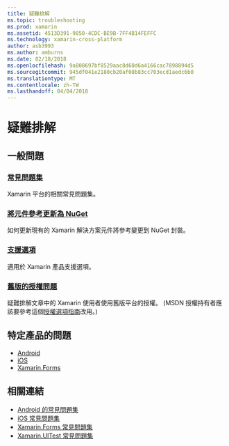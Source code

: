 ```yaml
---
title: 疑難排解
ms.topic: troubleshooting
ms.prod: xamarin
ms.assetid: 4513D391-9850-4CDC-BE9B-7FF4B14FEFFC
ms.technology: xamarin-cross-platform
author: asb3993
ms.author: amburns
ms.date: 02/18/2018
ms.openlocfilehash: 9a808697bf8529aac8d68d6a4166cac7898894d5
ms.sourcegitcommit: 945df041e2180cb20af08b83cc703ecd1aedc6b0
ms.translationtype: MT
ms.contentlocale: zh-TW
ms.lasthandoff: 04/04/2018
---
```

# <a name="troubleshooting"></a>疑難排解

## <a name="general-issues"></a>一般問題
### <a name="frequently-asked-questionsquestionsindexmd"></a>[常見問題集](questions/index.md)

Xamarin 平台的相關常見問題集。

### <a name="updating-component-references-to-nugetcomponent-nugetmd"></a>[將元件參考更新為 NuGet](component-nuget.md)

如何更新現有的 Xamarin 解決方案元件將參考變更到 NuGet 封裝。

### <a name="support-optionssupport-optionsmd"></a>[支援選項](support-options.md)

適用於 Xamarin 產品支援選項。

### <a name="legacy-license-questionslegacy-licensesindexmd"></a>[舊版的授權問題](legacy-licenses/index.md)

疑難排解文章中的 Xamarin 使用者使用舊版平台的授權。 (MSDN 授權持有者應該要參考這個[授權選項指南](~/cross-platform/get-started/requirements.md)改用。)

## <a name="product-specific-questions"></a>特定產品的問題

- [Android](~/android/troubleshooting/questions/index.md)
- [iOS](~/ios/troubleshooting/questions/index.md)
- [Xamarin.Forms](~/xamarin-forms/troubleshooting/questions/index.md)



## <a name="related-links"></a>相關連結

- [Android 的常見問題集](~/android/troubleshooting/questions/index.md)
- [iOS 常見問題集](~/ios/troubleshooting/questions/index.md)
- [Xamarin.Forms 常見問題集](~/xamarin-forms/troubleshooting/questions/index.md)
- [Xamarin.UITest 常見問題集](https://developer.xamarin.com~/testcloud/uitest/questions/)
